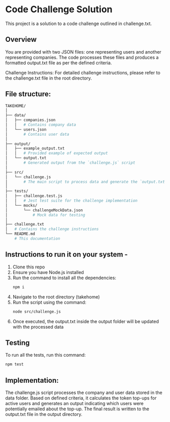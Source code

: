 # Code Challenge Solution
This project is a solution to a code challenge outlined in challenge.txt.

## Overview
You are provided with two JSON files: one representing users and another representing companies. The code processes these files and produces a formatted output.txt file as per the defined criteria.

Challenge Instructions:
For detailed challenge instructions, please refer to the challenge.txt file in the root directory.

## File structure: 
```bash
TAKEHOME/
│
├── data/
│   ├── companies.json   
│   │   # Contains company data
│   └── users.json              
│       # Contains user data
│
├── output/
│   ├── example_output.txt  
│   │   # Provided example of expected output
│   └── output.txt         
│       # Generated output from the `challenge.js` script
│
├── src/
│   └── challenge.js            
│       # The main script to process data and generate the `output.txt`
│
├── tests/
│   ├── challenge.test.js            
│   │   # Jest test suite for the challenge implementation
│   └── mocks/
│       └── challengeMockData.json
│           # Mock data for testing
│
├── challenge.txt               
│   # Contains the challenge instructions
└── README.md                   
    # This documentation
```

## Instructions to run it on your system - 
1. Clone this repo
2. Ensure you have Node.js installed
3. Run the command to install all the dependencies:
    ```bash
    npm i 
    ``` 
4. Navigate to the root directory (takehome)
5. Run the script using the command:
    ```bash
    node src/challenge.js
    ```
6. Once executed, the output.txt inside the output folder will be updated with the processed data

## Testing
To run all the tests, run this command: 
```bash
npm test
```
## Implementation:
The challenge.js script processes the company and user data stored in the data folder. Based on defined criteria, it calculates the token top-ups for active users and generates an output indicating which users were potentially emailed about the top-up. The final result is written to the output.txt file in the output directory.

